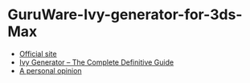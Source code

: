 # GuruWare-Ivy-generator-for-3ds-Max
* [Official site](http://www.guruware.at/main/)
* [Ivy Generator – The Complete Definitive Guide](https://vrayschool.com/ivy-generator-guide/)
* [A personal opinion](https://www.rowankarrer.net/single-post/2017/12/21/Guruware---Ivy-for-Max-2018)
